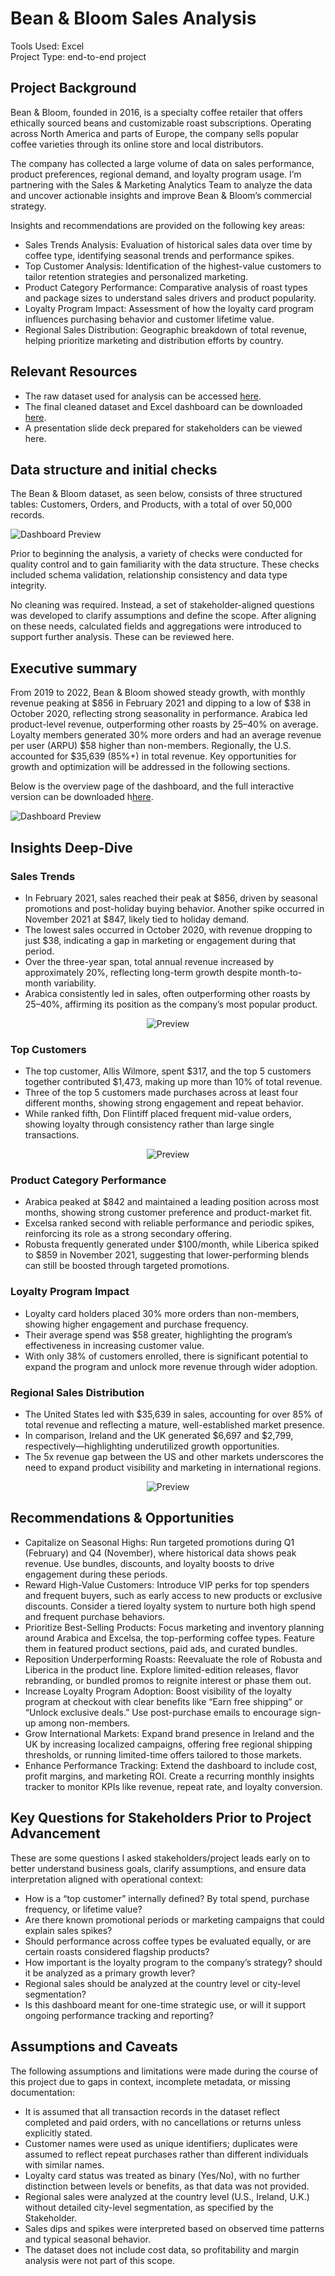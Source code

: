 # Bean & Bloom Sales Analysis

Tools Used: Excel <br>
Project Type: end-to-end project

## Project Background
Bean & Bloom, founded in 2016, is a specialty coffee retailer that offers ethically sourced beans and customizable roast subscriptions. Operating across North America and parts of Europe, the company sells popular coffee varieties through its online store and local distributors. <br>

The company has collected a large volume of data on sales performance, product preferences, regional demand, and loyalty program usage. I’m partnering with the Sales & Marketing Analytics Team to analyze the data and uncover actionable insights and improve Bean & Bloom’s commercial strategy. <br>

Insights and recommendations are provided on the following key areas:
- Sales Trends Analysis: Evaluation of historical sales data over time by coffee type, identifying seasonal trends and performance spikes.
- Top Customer Analysis: Identification of the highest-value customers to tailor retention strategies and personalized marketing.
- Product Category Performance: Comparative analysis of roast types and package sizes to understand sales drivers and product popularity.
- Loyalty Program Impact: Assessment of how the loyalty card program influences purchasing behavior and customer lifetime value.
- Regional Sales Distribution: Geographic breakdown of total revenue, helping prioritize marketing and distribution efforts by country.

## Relevant Resources
- The raw dataset used for analysis can be accessed [here](https://github.com/DanielaRubianoB/bean-bloom-sales-dashboard/blob/main/Raw_coffeeOrdersData.xlsx). <br>
- The final cleaned dataset and Excel dashboard can be downloaded [here](https://github.com/DanielaRubianoB/bean-bloom-sales-dashboard/blob/main/BeanBloom_Dashboard.xlsx). <br>
- A presentation slide deck prepared for stakeholders can be viewed here. <br>

## Data structure and initial checks
The Bean & Bloom dataset, as seen below, consists of three structured tables: Customers, Orders, and Products, with a total of over 50,000 records. <br>

![Dashboard Preview](https://github.com/DanielaRubianoB/bean-bloom-sales-dashboard/blob/main/images/ERD.png)

Prior to beginning the analysis, a variety of checks were conducted for quality control and to gain familiarity with the data structure. These checks included schema validation, relationship consistency and data type integrity. <br>

No cleaning was required. Instead, a set of stakeholder-aligned questions was developed to clarify assumptions and define the scope. After aligning on these needs, calculated fields and aggregations were introduced to support further analysis. These can be reviewed here.

## Executive summary
From 2019 to 2022, Bean & Bloom showed steady growth, with monthly revenue peaking at $856 in February 2021 and dipping to a low of $38 in October 2020, reflecting strong seasonality in performance. Arabica led product-level revenue, outperforming other roasts by 25–40% on average. Loyalty members generated 30% more orders and had an average revenue per user (ARPU) $58 higher than non-members. Regionally, the U.S. accounted for $35,639 (85%+) in total revenue. Key opportunities for growth and optimization will be addressed in the following sections. <br> 

Below is the overview page of the dashboard, and the full interactive version can be downloaded h[here](https://github.com/DanielaRubianoB/bean-bloom-sales-dashboard/blob/main/BeanBloom_Dashboard.xlsx). <br>

![Dashboard Preview](https://github.com/DanielaRubianoB/bean-bloom-sales-dashboard/blob/main/images/Dashboard.png)

## Insights Deep-Dive 
### Sales Trends
- In February 2021, sales reached their peak at $856, driven by seasonal promotions and post-holiday buying behavior. Another spike occurred in November 2021 at $847, likely tied to holiday demand.
- The lowest sales occurred in October 2020, with revenue dropping to just $38, indicating a gap in marketing or engagement during that period.
- Over the three-year span, total annual revenue increased by approximately 20%, reflecting long-term growth despite month-to-month variability.
- Arabica consistently led in sales, often outperforming other roasts by 25–40%, affirming its position as the company’s most popular product.

<p align="center">
  <img src="https://github.com/DanielaRubianoB/bean-bloom-sales-dashboard/blob/main/images/SalesTrends.png" alt="Preview" />
</p>

### Top Customers
- The top customer, Allis Wilmore, spent $317, and the top 5 customers together contributed $1,473, making up more than 10% of total revenue.
- Three of the top 5 customers made purchases across at least four different months, showing strong engagement and repeat behavior.
- While ranked fifth, Don Flintiff placed frequent mid-value orders, showing loyalty through consistency rather than large single transactions.

<p align="center">
  <img src="https://github.com/DanielaRubianoB/bean-bloom-sales-dashboard/blob/main/images/Customers.png" alt="Preview" />
</p>

### Product Category Performance
- Arabica peaked at $842 and maintained a leading position across most months, showing strong customer preference and product-market fit.
- Excelsa ranked second with reliable performance and periodic spikes, reinforcing its role as a strong secondary offering.
- Robusta frequently generated under $100/month, while Liberica spiked to $859 in November 2021, suggesting that lower-performing blends can still be boosted through targeted promotions.

### Loyalty Program Impact
- Loyalty card holders placed 30% more orders than non-members, showing higher engagement and purchase frequency.
- Their average spend was $58 greater, highlighting the program’s effectiveness in increasing customer value.
- With only 38% of customers enrolled, there is significant potential to expand the program and unlock more revenue through wider adoption.

### Regional Sales Distribution
- The United States led with $35,639 in sales, accounting for over 85% of total revenue and reflecting a mature, well-established market presence.
- In comparison, Ireland and the UK generated $6,697 and $2,799, respectively—highlighting underutilized growth opportunities.
- The 5x revenue gap between the US and other markets underscores the need to expand product visibility and marketing in international regions.

<p align="center">
  <img src="https://github.com/DanielaRubianoB/bean-bloom-sales-dashboard/blob/main/images/Country.png" alt="Preview" />
</p>

## Recommendations & Opportunities
- Capitalize on Seasonal Highs: Run targeted promotions during Q1 (February) and Q4 (November), where historical data shows peak revenue. Use bundles, discounts, and loyalty boosts to drive engagement during these periods.
- Reward High-Value Customers: Introduce VIP perks for top spenders and frequent buyers, such as early access to new products or exclusive discounts. Consider a tiered loyalty system to nurture both high spend and frequent purchase behaviors.
- Prioritize Best-Selling Products: Focus marketing and inventory planning around Arabica and Excelsa, the top-performing coffee types. Feature them in featured product sections, paid ads, and curated bundles.
- Reposition Underperforming Roasts: Reevaluate the role of Robusta and Liberica in the product line. Explore limited-edition releases, flavor rebranding, or bundled promos to reignite interest or phase them out.
- Increase Loyalty Program Adoption: Boost visibility of the loyalty program at checkout with clear benefits like “Earn free shipping” or “Unlock exclusive deals.” Use post-purchase emails to encourage sign-up among non-members.
- Grow International Markets: Expand brand presence in Ireland and the UK by increasing localized campaigns, offering free regional shipping thresholds, or running limited-time offers tailored to those markets.
- Enhance Performance Tracking: Extend the dashboard to include cost, profit margins, and marketing ROI. Create a recurring monthly insights tracker to monitor KPIs like revenue, repeat rate, and loyalty conversion.

## Key Questions for Stakeholders Prior to Project Advancement
These are some questions I asked stakeholders/project leads early on to better understand business goals, clarify assumptions, and ensure data interpretation aligned with operational context:
- How is a “top customer” internally defined? By total spend, purchase frequency, or lifetime value?
- Are there known promotional periods or marketing campaigns that could explain sales spikes?
- Should performance across coffee types be evaluated equally, or are certain roasts considered flagship products?
- How important is the loyalty program to the company’s strategy? should it be analyzed as a primary growth lever?
- Regional sales should be analyzed at the country level or city-level segmentation?
- Is this dashboard meant for one-time strategic use, or will it support ongoing performance tracking and reporting?


## Assumptions and Caveats
The following assumptions and limitations were made during the course of this project due to gaps in context, incomplete metadata, or missing documentation:
- It is assumed that all transaction records in the dataset reflect completed and paid orders, with no cancellations or returns unless explicitly stated.
- Customer names were used as unique identifiers; duplicates were assumed to reflect repeat purchases rather than different individuals with similar names.
- Loyalty card status was treated as binary (Yes/No), with no further distinction between levels or benefits, as that data was not provided.
- Regional sales were analyzed at the country level (U.S., Ireland, U.K.) without detailed city-level segmentation, as specified by the Stakeholder.
- Sales dips and spikes were interpreted based on observed time patterns and typical seasonal behavior.
- The dataset does not include cost data, so profitability and margin analysis were not part of this scope.






